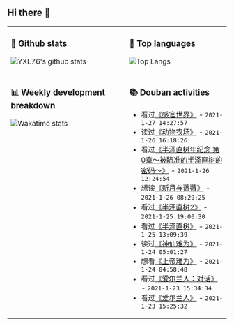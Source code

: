 ## Hi there 👋

<table>
<tr>
<td valign="top" width="54%">

### 🔭 Github stats

![YXL76's github stats](https://github-readme-stats.yxl76.vercel.app/api?username=YXL76&count_private=true&show_icons=true&include_all_commits=true&theme=tokyonight&line_height=28)

</td>

<td valign="top" width="46%">

### 🌱 Top languages

![Top Langs](https://github-readme-stats.yxl76.vercel.app/api/top-langs/?username=YXL76&layout=compact&theme=tokyonight&langs_count=10&hide=HTML,CSS,SCSS)

</td>
</tr>
<tr>
<td valign="top" width="54%">

### 📊 Weekly development breakdown

![Wakatime stats](https://github-readme-stats.yxl76.vercel.app/api/wakatime?username=YXL76&layout=compact&theme=tokyonight)


</td>
<td valign="top" width="46%">

### 📚 Douban activities

- 看过[《感官世界》](http://movie.douban.com/subject/1292790/) - `2021-1-27 14:27:57`
- 读过[《动物农场》](https://book.douban.com/subject/24891164/) - `2021-1-26 16:18:26`
- 看过[《半泽直树年纪念 第0章～被瞄准的半泽直树的密码～》](http://movie.douban.com/subject/34884165/) - `2021-1-26 12:24:54`
- 想读[《新月与蔷薇》](https://book.douban.com/subject/35275605/) - `2021-1-26 08:29:25`
- 看过[《半泽直树2》](http://movie.douban.com/subject/25806638/) - `2021-1-25 19:00:30`
- 看过[《半泽直树》](http://movie.douban.com/subject/24697949/) - `2021-1-25 13:09:39`
- 读过[《神仙难为》](https://book.douban.com/subject/11626404/) - `2021-1-24 05:01:27`
- 想看[《上帝难为》](http://movie.douban.com/subject/10518895/) - `2021-1-24 04:58:48`
- 看过[《爱尔兰人：对话》](http://movie.douban.com/subject/34909138/) - `2021-1-23 15:34:34`
- 看过[《爱尔兰人》](http://movie.douban.com/subject/6981153/) - `2021-1-23 15:25:32`

</td>
</tr>
</table>

<!--
**YXL76/YXL76** is a ✨ _special_ ✨ repository because its `README.md` (this file) appears on your GitHub profile.

Here are some ideas to get you started:

- 🔭 I’m currently working on ...
- 🌱 I’m currently learning ...
- 👯 I’m looking to collaborate on ...
- 🤔 I’m looking for help with ...
- 💬 Ask me about ...
- 📫 How to reach me: ...
- 😄 Pronouns: ...
- ⚡ Fun fact: ...
-->
